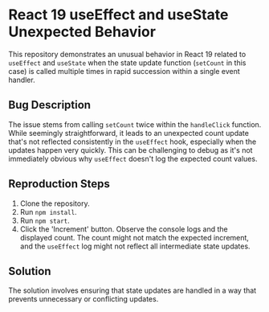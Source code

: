 # React 19 useEffect and useState Unexpected Behavior

This repository demonstrates an unusual behavior in React 19 related to `useEffect` and `useState` when the state update function (`setCount` in this case) is called multiple times in rapid succession within a single event handler.

## Bug Description
The issue stems from calling `setCount` twice within the `handleClick` function.  While seemingly straightforward, it leads to an unexpected count update that's not reflected consistently in the `useEffect` hook, especially when the updates happen very quickly. This can be challenging to debug as it's not immediately obvious why `useEffect` doesn't log the expected count values.

## Reproduction Steps
1. Clone the repository.
2. Run `npm install`.
3. Run `npm start`.
4. Click the 'Increment' button. Observe the console logs and the displayed count. The count might not match the expected increment, and the `useEffect` log might not reflect all intermediate state updates.

## Solution
The solution involves ensuring that state updates are handled in a way that prevents unnecessary or conflicting updates.